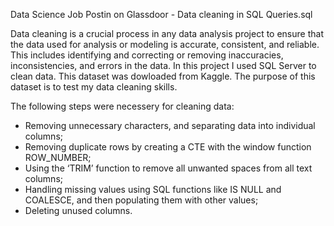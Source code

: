 Data Science Job Postin on Glassdoor - Data cleaning in SQL Queries.sql


Data cleaning is a crucial process in any data analysis project to ensure that the data used for analysis or modeling is accurate, consistent, and reliable. 
This includes identifying and correcting or removing inaccuracies, inconsistencies, and errors in the data. 
In this project I used SQL Server to clean data. This dataset was dowloaded from Kaggle. The purpose of this dataset is to test my data cleaning skills.




The following steps were necessery for cleaning data:




- Removing unnecessary characters, and separating data into individual columns;
- Removing duplicate rows by creating a CTE with the window
  function ROW_NUMBER;
- Using the ‘TRIM’ function to remove all unwanted spaces from all text columns;
- Handling missing values using SQL functions like IS NULL and COALESCE, and then populating them with other values;
- Deleting unused columns.

